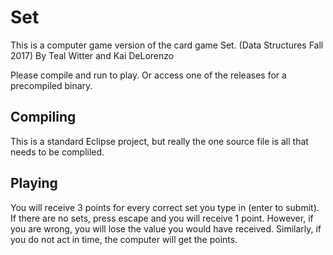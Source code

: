 # Set
This is a computer game version of the card game Set. (Data Structures Fall 2017) By Teal Witter and Kai DeLorenzo

Please compile and run to play. Or access one of the releases for a precompiled binary.

## Compiling
This is a standard Eclipse project, but really the one source file is all that needs to be compliled.

## Playing
You will receive 3 points for every correct set you type in (enter to submit). If there are no sets, press escape and you will receive 1 point. However, if you are wrong, you will lose the value you would have received. Similarly, if you do not act in time, the computer will get the points. 
